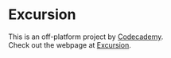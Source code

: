 # Excursion

This is an off-platform project by [Codecademy](www.codecademy.com).<br />
Check out the webpage at [Excursion](https://tssanjai98.github.io/excursion/).
